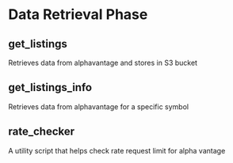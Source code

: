 # Data Retrieval Phase

## get_listings
Retrieves data from alphavantage and stores in S3 bucket

## get_listings_info
Retrieves data from alphavantage for a specific symbol

## rate_checker
A utility script that helps check rate request limit for alpha vantage